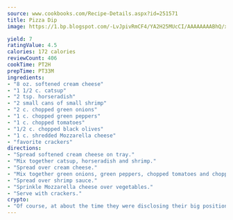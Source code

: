 ```yaml
---
source: www.cookbooks.com/Recipe-Details.aspx?id=251571
title: Pizza Dip
image: https://1.bp.blogspot.com/-LvJpivRmCF4/YA2H25MUcCI/AAAAAAAABhQ/xgndXuMf7Zopp5S4RExCblnSp5YGujfSQCLcBGAsYHQ/s320/8.png

yield: 7
ratingValue: 4.5
calories: 172 calories
reviewCount: 406
cookTime: PT2H
prepTime: PT33M
ingredients:
- "8 oz. softened cream cheese"
- "1 1/2 c. catsup"
- "2 tsp. horseradish"
- "2 small cans of small shrimp"
- "2 c. chopped green onions"
- "1 c. chopped green peppers"
- "1 c. chopped tomatoes"
- "1/2 c. chopped black olives"
- "1 c. shredded Mozzarella cheese"
- "favorite crackers"
directions:
- "Spread softened cream cheese on tray."
- "Mix together catsup, horseradish and shrimp."
- "Spread over cream cheese."
- "Mix together green onions, green peppers, chopped tomatoes and chopped black olives."
- "Spread over shrimp sauce."
- "Sprinkle Mozzarella cheese over vegetables."
- "Serve with crackers."
crypto:
- "Of course, at about the time they were disclosing their big position, Bitcoin started to crash."
---
```

